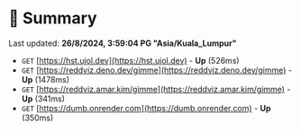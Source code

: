 # 📖 Summary
Last updated: **26/8/2024, 3:59:04 PG "Asia/Kuala_Lumpur"**

- `GET` [https://hst.ujol.dev](https://hst.ujol.dev) - **Up** (526ms)
- `GET` [https://reddviz.deno.dev/gimme](https://reddviz.deno.dev/gimme) - **Up** (1478ms)
- `GET` [https://reddviz.amar.kim/gimme](https://reddviz.amar.kim/gimme) - **Up** (341ms)
- `GET` [https://dumb.onrender.com](https://dumb.onrender.com) - **Up** (350ms)
